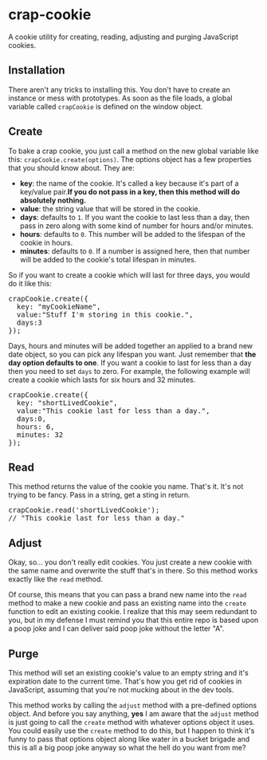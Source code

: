 # crap-cookie
A cookie utility for creating, reading, adjusting and purging JavaScript cookies.

## Installation
There aren't any tricks to installing this. You don't have to create an instance or mess with prototypes. As soon as the file loads, a global variable called <code>crapCookie</code> is defined on the window object.

## Create
To bake a crap cookie, you just call a method on the new global variable like this: <code>crapCookie.create(options)</code>. The options object has a few properties that you should know about. They are:

* <strong>key</strong>: the name of the cookie. It's called a key because it's part of a key/value pair.<strong>If you do not pass in a key, then this method will do absolutely nothing.</strong>
* <strong>value</strong>: the string value that will be stored in the cookie.
* <strong>days</strong>: defaults to <code>1</code>. If you want the cookie to last less than a day, then pass in zero along with some kind of number for hours and/or minutes.
* <strong>hours</strong>: defaults to <code>0</code>. This number will be added to the lifespan of the cookie in hours.
* <strong>minutes</strong>: defaults to <code>0</code>. If a number is assigned here, then that number will be added to the cookie's total lifespan in minutes.

So if you want to create a cookie which will last for three days, you would do it like this:
<pre>
crapCookie.create({
  key: "myCookieName",
  value:"Stuff I'm storing in this cookie.",
  days:3
});
</pre>

Days, hours and minutes will be added together an applied to a brand new date object, so you can pick any lifespan you want. Just remember that <strong>the day option defaults to one</strong>. If you want a cookie to last for less than a day then you need to set <code>days</code> to zero. For example, the following example will create a cookie which lasts for six hours and 32 minutes.

<pre>
crapCookie.create({
  key: "shortLivedCookie",
  value:"This cookie last for less than a day.",
  days:0,
  hours: 6,
  minutes: 32
});
</pre>

## Read
This method returns the value of the cookie you name. That's it. It's not trying to be fancy. Pass in a string, get a sting in return.
<pre>
crapCookie.read('shortLivedCookie');
// "This cookie last for less than a day."
</pre>

## Adjust
Okay, so... you don't really edit cookies. You just create a new cookie with the same name and overwrite the stuff that's in there. So this method works exactly like the <code>read</code> method.

Of course, this means that you can pass a brand new name into the <code>read</code> method to make a new cookie and pass an existing name into the <code>create</code> function to edit an existing cookie. I realize that this may seem redundant to you, but in my defense I must remind you that this entire repo is based upon a poop joke and I can deliver said poop joke without the letter "A". 

## Purge
This method will set an existing cookie's value to an empty string and it's expiration date to the current time. That's how you get rid of cookies in JavaScript, assuming that you're not mucking about in the dev tools.

This method works by calling the <code>adjust</code> method with a pre-defined options object. And before you say anything, <strong>yes</strong> I am aware that the <code>adjust</code> method is just going to call the <code>create</code> method with whatever options object it uses. You could easily use the <code>create</code> method to do this, but I happen to think it's funny to pass that options object along like water in a bucket brigade and this is all a big poop joke anyway so what the hell do you want from me?
